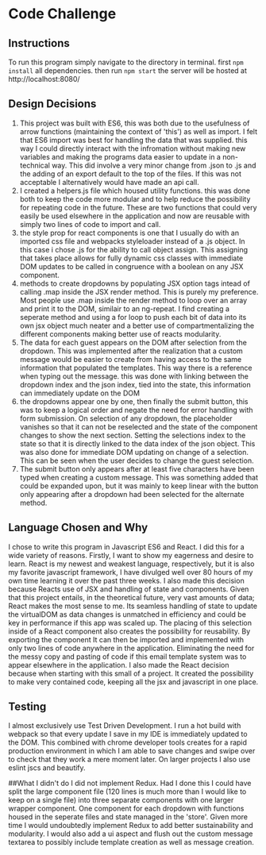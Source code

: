 # Code Challenge

## Instructions
To run this program simply navigate to the directory in terminal.
first `npm install` all dependencies.
then run `npm start`
the server will be hosted at http://localhost:8080/

## Design Decisions
1. This project was built with ES6, this was both due to the usefulness of arrow functions
(maintaining the context of 'this') as well as import. I felt that ES6 import was best for handling
the data that was supplied. this way I could directly interact with the infromation without making new variables
and making the programs data easier to update in a non-technical way. This did involve a very minor change from .json to .js and the adding of an export default to the top of the files. If this was not acceptable I alternatively would have made an api call.
2. I created a helpers.js file which housed utility functions. this was done both to keep the code more modular and to help reduce the possibility for repeating code in the future. These are two functions that could very easily be used elsewhere in the application and now are reusable with simply two lines of code to import and call.
3. the style prop for react components is one that I usually do with an imported css file and webpacks styleloader instead of a .js object. In this case i chose .js for the ability to call object assign. This assigning that takes place allows for fully dynamic css classes with immediate DOM updates to be called in congruence with a boolean on any JSX component.
4. methods to create dropdowns by populating JSX option tags intead of calling .map inside the JSX render method. This is purely my preference. Most people use .map inside the render method to loop over an array and print it to the DOM, similair to an ng-repeat. I find creating a seperate method and using a for loop to push each bit of data into its own jsx object much neater and a better use of compartmentalizing the different components making better use of reacts modularity.
5. The data for each guest appears on the DOM after selection from the dropdown. This was implemented after the realization that a custom message would be easier to create from having access to the same information that populated the templates. This way there is a reference when typing out the message. this was done with linking between the dropdown index and the json index, tied into the state, this information can immediately update on the DOM
6. the dropdowns appear one by one, then finally the submit button, this was to keep a logical order and negate the need for error handling with form submission. On selection of any dropdown, the placeholder vanishes so that it can not be reselected and the state of the component changes to show the next section. Setting the selections index to the state so that it is directly linked to the data index of the json object. This was also done for immediate DOM updating on change of a selection. This can be seen when the user decides to change the guest selection.
7. The submit button only appears after at least five characters have been typed when creating a custom message. This was something added that could be expanded upon, but it was mainly to keep linear with the button only appearing after a dropdown had been selected for the alternate method.

## Language Chosen and Why
I chose to write this program in Javascript ES6 and React. I did this for a wide variety of reasons. Firstly, I want to show my eagerness and desire to learn. React is my newest and weakest language, respectively, but it is also my favorite javascript framework, I have divulged well over 80 hours of my own time learning it over the past three weeks. I also made this decision because Reacts use of JSX and handling of state and components. Given that this project entails, in the theoretical future, very vast amounts of data; React makes the most sense to me. Its seamless handling of state to update the virtualDOM as data changes is unmatched in efficiency and could be key in performance if this app was scaled up. The placing of this selection inside of a React component also creates the possibility for reusability. By exporting the component It can then be imported and implemented with only two lines of code anywhere in the application. Eliminating the need for the messy copy and pasting of code if this email template system was to appear elsewhere in the application. I also made the React decision because when starting with this small of a project. It created the possibility to make very contained code, keeping all the jsx and javascript in one place.

## Testing
I almost exclusively use Test Driven Development. I run a hot build with webpack so that every update I save in my IDE is immediately updated to the DOM. This combined with chrome developer tools creates for a rapid production environment in which I am able to save changes and swipe over to check that they work a mere moment later. On larger projects I also use eslint jscs and beautify.

##What I didn't do
I did not implement Redux. Had I done this I could have split the large component file (120 lines is much more than I would like to keep on a single file) into three separate components with one larger wrapper component. One component for each dropdown with functions housed in the seperate files and state managed in the 'store'. Given more time I would undoubtedly implement Redux to add better sustainability and modularity. I would also add a ui aspect and flush out the custom message textarea to possibly include template creation as well as message creation.
